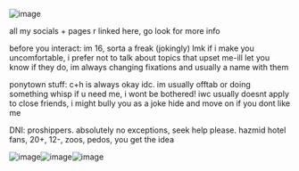 
![image](https://github.com/user-attachments/assets/ed97690d-f6f7-427f-8d7f-90cebadcbc82)




all my socials + pages r linked here, go look for more info

before you interact: im 16, sorta a freak (jokingly) lmk if i make you uncomfortable, i prefer not to talk about topics that upset me-ill let you know if they do, im always changing fixations and usually a name with them

ponytown stuff: c+h is always okay idc. im usually offtab or doing something whisp if u need me, i wont be bothered! iwc usually doesnt apply to close friends, i might bully you as a joke hide and move on if you dont like me 

DNI: proshippers. absolutely no exceptions, seek help please. hazmid hotel fans, 20+, 12-, zoos, pedos, you get the idea


![image](https://github.com/user-attachments/assets/3f591465-4d37-4bc5-b887-f8e74fbfff33)![image](https://github.com/user-attachments/assets/9f7c7856-34d3-466c-a912-62db0d60445f)![image](https://github.com/user-attachments/assets/ffaa3540-c26c-4f75-822a-f5d444a2f240)










